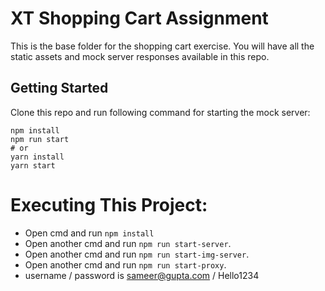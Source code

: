 # XT Shopping Cart Assignment

This is the base folder for the shopping cart exercise. You will have all the static assets and mock server responses available in this repo.

## Getting Started

Clone this repo and run following command for starting the mock server:

```
npm install
npm run start
# or
yarn install
yarn start
```
# Executing This Project:
- Open cmd and run `npm install`
- Open another cmd and run `npm run start-server`.
- Open another cmd and run `npm run start-img-server`.
- Open another cmd and run `npm run start-proxy`.
- username / password is sameer@gupta.com / Hello1234
